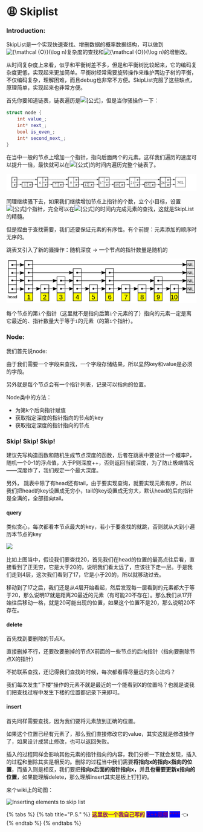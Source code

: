 # 😩 Skiplist

### Introduction:

SkipList是一个实现快速查找、增删数据的概率数据结构，可以做到![{\mathcal {O\}}(\log n)](https://wikimedia.org/api/rest\_v1/media/math/render/svg/74a9dfea91c47d1c6563e89bbcd891771b91acfa)复杂度的查找和![{\mathcal {O\}}(\log n)](https://wikimedia.org/api/rest\_v1/media/math/render/svg/74a9dfea91c47d1c6563e89bbcd891771b91acfa)的增删改。

从时间复杂度上来看，似乎和平衡树差不多，但是和平衡树比较起来，它的编码复杂度更低，实现起来更加简单。平衡树经常需要旋转操作来维护两边子树的平衡，不仅编码复杂，理解困难，而且debug也非常不方便。SkipList克服了这些缺点，原理简单，实现起来也非常方便。

首先你要知道链表，链表遍历是![\[公式\]](https://www.zhihu.com/equation?tex=O%28n%29)，但是当你骚操作一下：

```cpp
struct node {
    int value_;
    int* next_;
    bool is_even_;
    int* second_next_;
}
```

在当中一般的节点上增加一个指针，指向后面两个的元素。这样我们遍历的速度可以提升一倍，最快就可以在![\[公式\]](https://www.zhihu.com/equation?tex=O%28n%2F2%29)的时间内遍历完整个链表了。

![小优化](<../.gitbook/assets/image (4).png>)

同理继续骚下去，如果我们继续增加节点上指针的个数，立个小目标，设置![\[公式\]](https://www.zhihu.com/equation?tex=%5Clog+n)个指针，完全可以在![\[公式\]](https://www.zhihu.com/equation?tex=%5Clog+n)的时间内完成元素的查找，这就是SkipList的精髓。

但是捏由于查找需要，我们还要保证元素的有序性。有个前提：元素添加的顺序时无序的。

跳表又引入了新的骚操作：随机深度 -> 一个节点的指针数量是随机的

![随机深度](<../.gitbook/assets/image (3).png>)

每个节点的第`i`个指针（这里就不是指向后第`i`个元素的了）指向的元素一定是离它最近的、指针数量大于等于`i`的元素（的第`i`个指针）。

### Node:

我们首先说node:

由于我们需要一个字段来查找，一个字段存储结果，所以显然key和value是必须的字段。

另外就是每个节点会有一个指针列表，记录可以指向的位置。

Node类中的方法：

* 为第k个后向指针赋值
* 获取指定深度的指针指向的节点的key
* 获取指定深度的指针指向的节点

### Skip! Skip! Skip!

建议先写构造函数和随机生成节点深度的函数，后者在跳表中要设计一个概率P，随机一个0-1的浮点值，大于P则深度++，否则返回当前深度，为了防止极端情况——深度炸了，我们规定一个最大深度。

另外， 跳表中除了有head还有tail，由于要实现查询，就要实现元素有序，所以我们把head的key设置成无穷小，tail的key设置成无穷大，默认head的后向指针是全满的，全部指向tail。

#### query

类似贪心，每次都看本节点最大的key，若小于要查找的就跳，否则就从大到小遍历本节点的key

![](https://pic4.zhimg.com/v2-a23986f920c2fd924725bec42e94a0ff\_b.jpg)

比如上图当中，假设我们要查找20，首先我们在head的位置的最高点往后看，直接看到了正无穷，它是大于20的，说明我们看太远了，应该往下走一层。于是我们走到4层，这次我们看到了17，它是小于20的，所以就移动过去。

移动到了17之后，我们还是从4层开始看起，然后发现每一层看到的元素都大于等于20，那么说明17就是距离20最近的元素（有可能20不存在）。那么我们从17开始往后移动一格，就是20可能出现的位置，如果这个位置不是20，那么说明20不存在。

#### delete

首先找到要删除的节点X。

直接删掉不行，还要改要删掉的节点X前面的一些节点的后向指针（指向要删除节点X的指针）

不妨联系查找，还记得我们查找的时候，每次都看得尽量远的贪心法吗？

我们每次发生”下楼“操作的元素不就是最近的一个能看到X的位置吗？也就是说我们把查找过程中发生下楼的位置都记录下来即可。

#### insert

首先同样需要查找，因为我们要将元素放到正确的位置。

如果这个位置已经有元素了，那么我们直接修改它的value，其实这就是修改操作了，如果设计成禁止修改，也可以返回失败。

插入的过程同样会影响其他元素的指针指向的内容，我们分析一下就会发现，插入的过程和删除其实是相反的。删除的过程当中我们需要**将指向x的指向x指向的位置**，而插入则是相反，我们要把**指向x后面的指针指向x，并且也需要更新x指向的位置**，如果能理解delete，那么理解insert其实是板上钉钉的。

来个wiki上的动图：

![Inserting elements to skip list](../.gitbook/assets/Skip\_list\_add\_element-en.gif)

{% tabs %}
{% tab title="P.S." %}
<mark style="color:purple;">**这里放一个我自己写的**</mark>  [<mark style="color:purple;background-color:blue;">**C++示例**</mark>](https://github.com/SleepyLGod/miscellaneous/tree/main/skiplist) <mark style="color:purple;background-color:blue;">****</mark> 👈
{% endtab %}
{% endtabs %}
